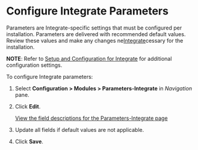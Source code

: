 # Configure Integrate Parameters

Parameters are Integrate-specific settings that must be configured per
installation. Parameters are delivered with recommended default values.
Review these values and make any changes
ne[Integrate](../../Integrate/Use_Cases/Setup_and_Configuration_for_Integrate.htm)cessary
for the installation.

**NOTE**: Refer to [Setup and Configuration for
Integrate](../../Integrate/Use_Cases/Setup_and_Configuration_for_Integrate.htm)
for additional configuration settings.

To configure Integrate parameters:

1.  Select **Configuration \> Modules \> Parameters-Integrate** in
    *Navigation* pane.

2.  Click **Edit**.
    
    [View the field descriptions for the Parameters-Integrate
    page](../Page_Desc/Parameters_Integrate.htm)

3.  Update all fields if default values are not applicable.

4.  Click **Save<span style="font-weight: normal;">.</span>**
